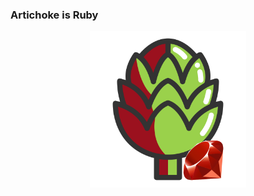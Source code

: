 ### Artichoke is Ruby

<p align="center">
  <img style="border: none;" height="250" src="/dist/logo-red.svg">
</p>

